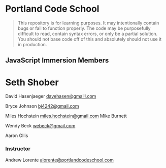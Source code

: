# Portland Code School

> This repository is for learning purposes. It may intentionally contain bugs or
fail to function properly. The code may be purposefully difficult to read,
contain syntax errors, or only be a partial solution. You should not base code
off of this and absolutely should not use it in production.

## JavaScript Immersion Members

Seth Shober
=======
David Hasenjaeger
davehasen@gmaill.com

Bryce Johnson
bj4242@gmail.com  

Miles Hochstein
miles.hochstein@gmail.com
Mike Burnett

Wendy Beck
webeck@gmail.com

Aaron Ollis

### Instructor

Andrew Lorente
alorente@portlandcodeschool.com

